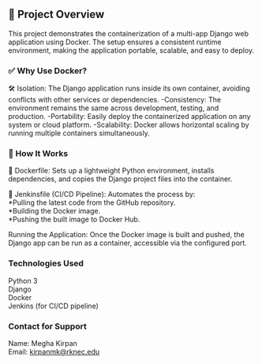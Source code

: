 ## 📌 Project Overview<br>
This project demonstrates the containerization of a multi-app Django web application using Docker. The setup ensures a consistent runtime environment, making the application portable, scalable, and easy to deploy.

### ✅ Why Use Docker?<br>
🛠 Isolation: The Django application runs inside its own container, avoiding conflicts with other services or dependencies.
-Consistency: The environment remains the same across development, testing, and production.
-Portability: Easily deploy the containerized application on any system or cloud platform.
-Scalability: Docker allows horizontal scaling by running multiple containers simultaneously.

### 🔧 How It Works<br>
📄 Dockerfile: Sets up a lightweight Python environment, installs dependencies, and copies the Django project files into the container.

🤖 Jenkinsfile (CI/CD Pipeline): Automates the process by:<br>
*Pulling the latest code from the GitHub repository.<br>
*Building the Docker image.<br>
*Pushing the built image to Docker Hub.<br>

Running the Application: Once the Docker image is built and pushed, the Django app can be run as a container, accessible via the configured port.

### Technologies Used<br>
Python 3<br>
Django<br>
Docker<br>
Jenkins (for CI/CD pipeline)<br>

### Contact for Support<br>
Name: Megha Kirpan<br>
Email: kirpanmk@rknec.edu
